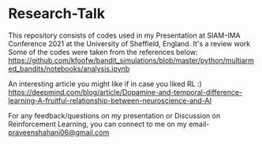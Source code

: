 # Research-Talk
This repository consists of codes used in my Presentation at SIAM-IMA Conference 2021 at the University of Sheffield, England.
It's a review work
Some of the codes were taken from the references below:
https://github.com/kfoofw/bandit_simulations/blob/master/python/multiarmed_bandits/notebooks/analysis.ipynb


An interesting article you might like if in case you liked RL :)
https://deepmind.com/blog/article/Dopamine-and-temporal-difference-learning-A-fruitful-relationship-between-neuroscience-and-AI


For any feedback/questions on my presentation or Discussion on Reinforcement Learning, you can connect to me on my email- praveenshahani06@gmail.com
